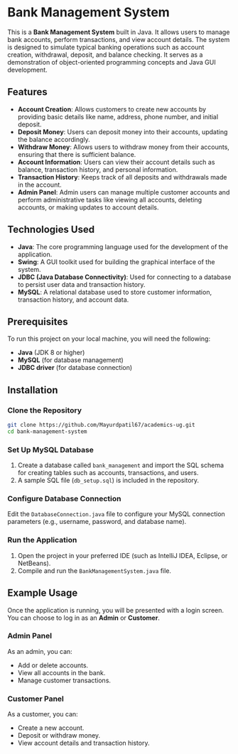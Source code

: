 # Bank Management System

This is a **Bank Management System** built in Java. It allows users to manage bank accounts, perform transactions, and view account details. The system is designed to simulate typical banking operations such as account creation, withdrawal, deposit, and balance checking. It serves as a demonstration of object-oriented programming concepts and Java GUI development.

## Features

- **Account Creation**: Allows customers to create new accounts by providing basic details like name, address, phone number, and initial deposit.
- **Deposit Money**: Users can deposit money into their accounts, updating the balance accordingly.
- **Withdraw Money**: Allows users to withdraw money from their accounts, ensuring that there is sufficient balance.
- **Account Information**: Users can view their account details such as balance, transaction history, and personal information.
- **Transaction History**: Keeps track of all deposits and withdrawals made in the account.
- **Admin Panel**: Admin users can manage multiple customer accounts and perform administrative tasks like viewing all accounts, deleting accounts, or making updates to account details.

## Technologies Used

- **Java**: The core programming language used for the development of the application.
- **Swing**: A GUI toolkit used for building the graphical interface of the system.
- **JDBC (Java Database Connectivity)**: Used for connecting to a database to persist user data and transaction history.
- **MySQL**: A relational database used to store customer information, transaction history, and account data.

## Prerequisites

To run this project on your local machine, you will need the following:

- **Java** (JDK 8 or higher)
- **MySQL** (for database management)
- **JDBC driver** (for database connection)

## Installation

### Clone the Repository

```bash
git clone https://github.com/Mayurdpatil67/academics-ug.git
cd bank-management-system
```

### Set Up MySQL Database

1. Create a database called `bank_management` and import the SQL schema for creating tables such as accounts, transactions, and users.
2. A sample SQL file (`db_setup.sql`) is included in the repository.

### Configure Database Connection

Edit the `DatabaseConnection.java` file to configure your MySQL connection parameters (e.g., username, password, and database name).

### Run the Application

1. Open the project in your preferred IDE (such as IntelliJ IDEA, Eclipse, or NetBeans).
2. Compile and run the `BankManagementSystem.java` file.

## Example Usage

Once the application is running, you will be presented with a login screen. You can choose to log in as an **Admin** or **Customer**.

### Admin Panel

As an admin, you can:

- Add or delete accounts.
- View all accounts in the bank.
- Manage customer transactions.

### Customer Panel

As a customer, you can:

- Create a new account.
- Deposit or withdraw money.
- View account details and transaction history.
